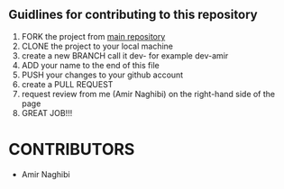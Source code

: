 ## Guidlines for contributing to this repository


1. FORK the project from [main repository](https://github.com/sfusurge/DegreeNavigator)
2. CLONE the project to your local machine
3. create a new BRANCH call it dev-<YOUR-FULL-NAME> for example dev-amir
4. ADD your name to the end of this file
5. PUSH your changes to your github account
6. create a PULL REQUEST
7. request review from me (Amir Naghibi) on the right-hand side of the page
8. GREAT JOB!!!







# CONTRIBUTORS
- Amir Naghibi
